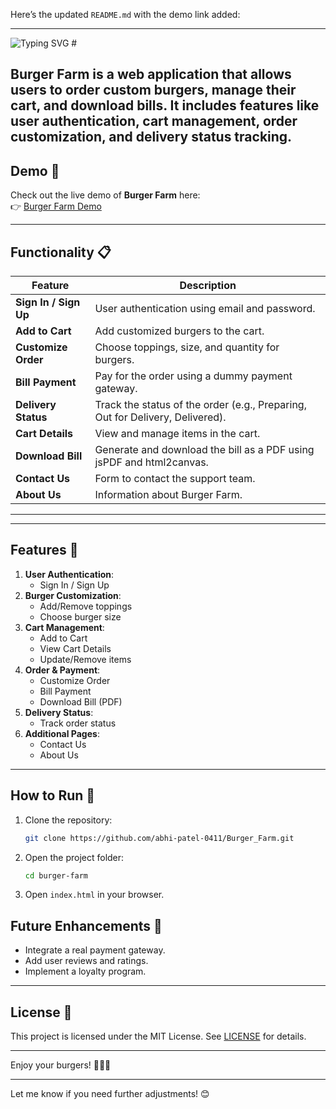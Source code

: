 Here’s the updated `README.md` with the demo link added:

---
 <img src="https://readme-typing-svg.herokuapp.com?font=Fira+Code&size=24&pause=1000&color=000000&width=300&weight=700&lines=Burger+Farm+🍔" alt="Typing SVG">
# 

**Burger Farm** is a web application that allows users to order custom burgers, manage their cart, and download bills. It includes features like user authentication, cart management, order customization, and delivery status tracking.
---

## Demo 🎥

Check out the live demo of **Burger Farm** here:  
👉 [Burger Farm Demo](https://burger-farm-psi.vercel.app)

---

## Functionality 📋

| **Feature**            | **Description**                                                                 |
|-------------------------|---------------------------------------------------------------------------------|
| **Sign In / Sign Up**   | User authentication using email and password.                                   |
| **Add to Cart**         | Add customized burgers to the cart.                                             |
| **Customize Order**     | Choose toppings, size, and quantity for burgers.                                |
| **Bill Payment**        | Pay for the order using a dummy payment gateway.                                |
| **Delivery Status**     | Track the status of the order (e.g., Preparing, Out for Delivery, Delivered).   |
| **Cart Details**        | View and manage items in the cart.                                              |
| **Download Bill**       | Generate and download the bill as a PDF using jsPDF and html2canvas.            |
| **Contact Us**          | Form to contact the support team.                                               |
| **About Us**            | Information about Burger Farm.                                                  |

---
---

## Features 🌟

1. **User Authentication**:
   - Sign In / Sign Up
2. **Burger Customization**:
   - Add/Remove toppings
   - Choose burger size
3. **Cart Management**:
   - Add to Cart
   - View Cart Details
   - Update/Remove items
4. **Order & Payment**:
   - Customize Order
   - Bill Payment
   - Download Bill (PDF)
5. **Delivery Status**:
   - Track order status
6. **Additional Pages**:
   - Contact Us
   - About Us


---

## How to Run 🚀

1. Clone the repository:
   ```bash
   git clone https://github.com/abhi-patel-0411/Burger_Farm.git
   ```
2. Open the project folder:
   ```bash
   cd burger-farm
   ```
3. Open `index.html` in your browser.


## Future Enhancements 🔮

- Integrate a real payment gateway.
- Add user reviews and ratings.
- Implement a loyalty program.

---

## License 📄

This project is licensed under the MIT License. See [LICENSE](LICENSE) for details.

---

Enjoy your burgers! 🍔🍟🥤

---

Let me know if you need further adjustments! 😊
